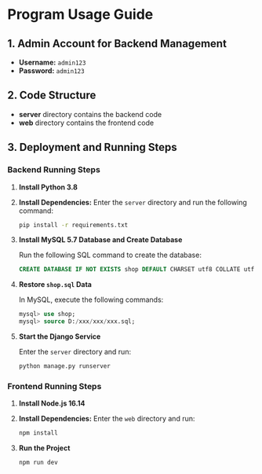 # Program Usage Guide

## 1. Admin Account for Backend Management

- **Username:** `admin123`
- **Password:** `admin123`

## 2. Code Structure

- **server** directory contains the backend code
- **web** directory contains the frontend code

## 3. Deployment and Running Steps

### Backend Running Steps

1. **Install Python 3.8**

2. **Install Dependencies:** Enter the `server` directory and run the following command:

   ```bash
   pip install -r requirements.txt
   ```

3. **Install MySQL 5.7 Database and Create Database**

   Run the following SQL command to create the database:

   ```sql
   CREATE DATABASE IF NOT EXISTS shop DEFAULT CHARSET utf8 COLLATE utf8_general_ci;
   ```

4. **Restore `shop.sql` Data**

   In MySQL, execute the following commands:

   ```sql
   mysql> use shop;
   mysql> source D:/xxx/xxx/xxx.sql;
   ```

5. **Start the Django Service**

   Enter the `server` directory and run:

   ```bash
   python manage.py runserver
   ```

### Frontend Running Steps

1. **Install Node.js 16.14**

2. **Install Dependencies:** Enter the `web` directory and run:

   ```bash
   npm install
   ```

3. **Run the Project**

   ```bash
   npm run dev
   ```

